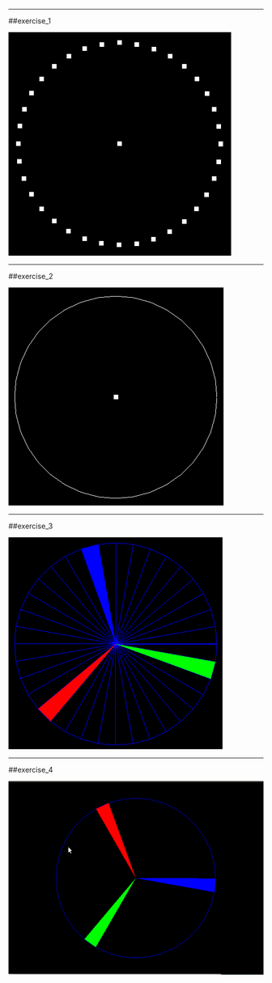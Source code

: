 -------------
##exercise_1

![lab1](images/ex1.png "image example of ex1")

-------------
##exercise_2

![lab2](images/ex2.png "image example of ex2")

-------------
##exercise_3

![lab3](images/ex3.png "image example of ex3")

-------------
##exercise_4

![lab4](images/ex4.gif "image example of ex4")